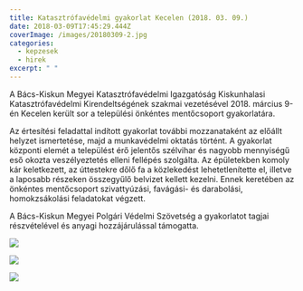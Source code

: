 ```yaml
---
title: Katasztrófavédelmi gyakorlat Kecelen (2018. 03. 09.)
date: 2018-03-09T17:45:29.444Z
coverImage: /images/20180309-2.jpg
categories:
  - kepzesek
  - hirek
excerpt: " "
---
```

A Bács-Kiskun Megyei Katasztrófavédelmi Igazgatóság Kiskunhalasi Katasztrófavédelmi Kirendeltségének szakmai vezetésével 2018. március 9-én Kecelen került sor a települési önkéntes mentőcsoport gyakorlatára.

Az értesítési feladattal indított gyakorlat további mozzanataként az előállt helyzet ismertetése, majd a munkavédelmi oktatás történt. A gyakorlat központi elemét a települést érő jelentős szélvihar és nagyobb mennyiségű eső okozta veszélyeztetés elleni fellépés szolgálta. Az épületekben komoly kár keletkezett, az úttestekre dőlő fa a közlekedést lehetetlenítette el, illetve a laposabb részeken összegyűlő belvizet kellett kezelni. Ennek keretében az önkéntes mentőcsoport szivattyúzási, favágási- és darabolási, homokzsákolási feladatokat végzett.

A Bács-Kiskun Megyei Polgári Védelmi Szövetség a gyakorlatot tagjai részvételével és anyagi hozzájárulással támogatta.  

![](/images/20180309-1.jpg)

![](/images/20180309-3.jpg)

![](/images/20180309-4.jpg)